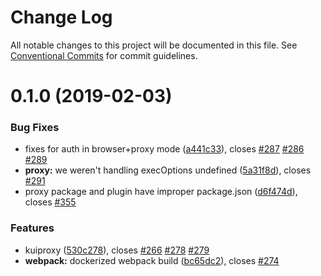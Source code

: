 # Change Log

All notable changes to this project will be documented in this file.
See [Conventional Commits](https://conventionalcommits.org) for commit guidelines.

# 0.1.0 (2019-02-03)


### Bug Fixes

* fixes for auth in browser+proxy mode ([a441c33](https://github.com/starpit/kui/commit/a441c33)), closes [#287](https://github.com/starpit/kui/issues/287) [#286](https://github.com/starpit/kui/issues/286) [#289](https://github.com/starpit/kui/issues/289)
* **proxy:** we weren't handling execOptions undefined ([5a31f8d](https://github.com/starpit/kui/commit/5a31f8d)), closes [#291](https://github.com/starpit/kui/issues/291)
* proxy package and plugin have improper package.json ([d6f474d](https://github.com/starpit/kui/commit/d6f474d)), closes [#355](https://github.com/starpit/kui/issues/355)


### Features

* kuiproxy ([530c278](https://github.com/starpit/kui/commit/530c278)), closes [#266](https://github.com/starpit/kui/issues/266) [#278](https://github.com/starpit/kui/issues/278) [#279](https://github.com/starpit/kui/issues/279)
* **webpack:** dockerized webpack build ([bc65dc2](https://github.com/starpit/kui/commit/bc65dc2)), closes [#274](https://github.com/starpit/kui/issues/274)
